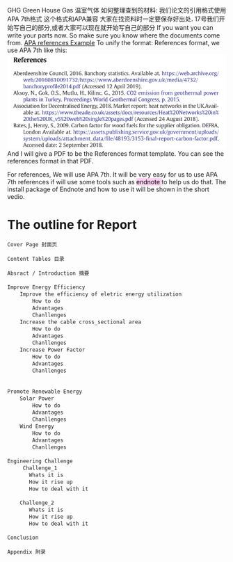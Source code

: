 GHG Green House Gas 温室气体
如何整理查到的材料:
我们论文的引用格式使用APA 7th格式 这个格式和APA兼容
大家在找资料时一定要保存好出处.
17号我们开始写自己的部分,或者大家可以现在就开始写自己的部分
If you want you can write your parts now.
So make sure you know where the documents come from.
[APA references Example](https://www.simpletense.com/blog/citation-styles/)
To unify the format:
References format, we use APA 7th like this:
![](assets/截图_20230307094045.png)
And I will give a PDF to be the References format template. You can see the references format in that PDF.


For references, We will use APA 7th.
It will be very easy for us to use APA 7th references if will use some tools such as <mark style="background: #FFB8EBA6;">endnote </mark>to help us do that.
The install package of Endnote and how to use it will be shown in the short vedio.

# The outline for Report
~~~text
Cover Page 封面页

Content Tables 目录

Absract / Introduction 摘要 

Improve Energy Efficiency
	Improve the efficiency of eletric energy utilization
		How to do
		Advantages
		Chanllenges
	Increase the cable cross_sectional area
		How to do
		Advantages
		Chanllenges
	Increase Power Factor
		How to do
		Advantages
		Chanllenges
	

Promote Renewable Energy
	Solar Power
		How to do
		Advantages
		Chanllenges
	Wind Energy
		How to do
		Advantages
		Chanllenges
		
Engineering Challenge
	 Challenge_1
​		Whats it is
​		How it rise up
​		How to deal with it

​	 Challenge_2
​		Whats it is
​		How it rise up
​		How to deal with it

Conclusion

Appendix 附录
~~~